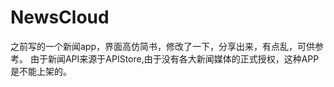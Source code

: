 # NewsCloud
之前写的一个新闻app，界面高仿简书，修改了一下，分享出来，有点乱，可供参考。
由于新闻API来源于APIStore,由于没有各大新闻媒体的正式授权，这种APP是不能上架的。

